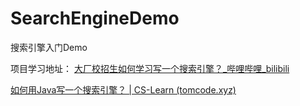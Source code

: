 # SearchEngineDemo
搜索引擎入门Demo

项目学习地址：
[大厂校招生如何学习写一个搜索引擎？_哔哩哔哩_bilibili](https://www.bilibili.com/video/BV19Z4y1Y7e3?spm_id_from=333.999.0.0&vd_source=43b2299ae569920464cd6ce2802cd4c7)

[如何用Java写一个搜索引擎？ | CS-Learn (tomcode.xyz)](https://tomcode.xyz/project/1-search-engine.html#%E8%BF%90%E8%A1%8C%E6%96%B9%E5%BC%8F)
